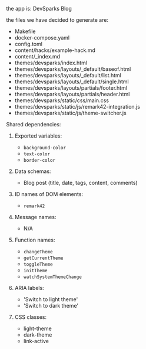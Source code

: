 the app is: DevSparks Blog

the files we have decided to generate are: 
- Makefile
- docker-compose.yaml
- config.toml
- content/hacks/example-hack.md
- content/_index.md
- themes/devsparks/index.html
- themes/devsparks/layouts/_default/baseof.html
- themes/devsparks/layouts/_default/list.html
- themes/devsparks/layouts/_default/single.html
- themes/devsparks/layouts/partials/footer.html
- themes/devsparks/layouts/partials/header.html
- themes/devsparks/static/css/main.css
- themes/devsparks/static/js/remark42-integration.js
- themes/devsparks/static/js/theme-switcher.js

Shared dependencies:

1. Exported variables:
   - `background-color`
   - `text-color`
   - `border-color`

2. Data schemas:
   - Blog post (title, date, tags, content, comments)

3. ID names of DOM elements:
   - `remark42`

4. Message names:
   - N/A

5. Function names:
   - `changeTheme`
   - `getCurrentTheme`
   - `toggleTheme`
   - `initTheme`
   - `watchSystemThemeChange`

6. ARIA labels:
   - 'Switch to light theme'
   - 'Switch to dark theme'

7. CSS classes:
   - light-theme
   - dark-theme
   - link-active